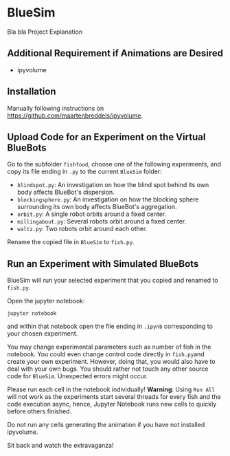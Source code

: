 # BlueSim

Bla bla Project Explanation

## Additional Requirement if Animations are Desired

- ipyvolume

## Installation

Manually following instructions on https://github.com/maartenbreddels/ipyvolume.

## Upload Code for an Experiment on the Virtual BlueBots

Go to the subfolder `fishfood`, choose one of the following experiments, and copy its file ending in `.py` to the current `BlueSim` folder:

- `blindspot.py`: An investigation on how the blind spot behind its own body affects BlueBot's dispersion.
- `blockingsphere.py`: An investigation on how the blocking sphere surrounding its own body affects BlueBot's aggregation.
- `orbit.py`: A single robot orbits around a fixed center.
- `millingabout.py`: Several robots orbit around a fixed center.
- `waltz.py`: Two robots orbit around each other.

Rename the copied file in `BlueSim` to `fish.py`.

## Run an Experiment with Simulated BlueBots

BlueSim will run your selected experiment that you copied and renamed to `fish.py`.

Open the jupyter notebook:

```
jupyter notebook
```

and within that notebook open the file ending in `.ipynb` corresponding to your chosen experiment.

You may change experimental parameters such as number of fish in the notebook. You could even change control code directly in `fish.py`and create your own experiment. However, doing that, you would also have to deal with your own bugs. You should rather not touch any other source code for `BlueSim`. Unexpected errors might occur.

Please run each cell in the notebook individually! **Warning**: Using `Run All` will not work
as the experiments start several threads for every fish and the code execution
async, hence, Jupyter Notebook runs new cells to quickly before others finished.

Do not run any cells generating the animation if you have not installed ipyvolume.

Sit back and watch the extravaganza!

<!---
## Run

Open the jupyter notebook:

```
jupyter notebook
```

and within that notebook open one of the following experiment files ending in `.ipynb`:

- `millingabout.ipynb`
-->
